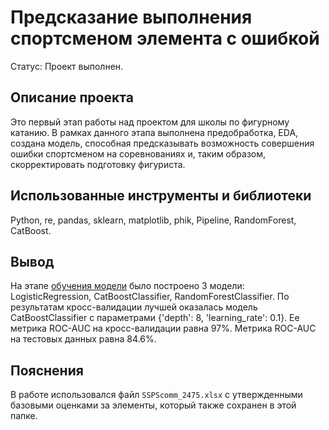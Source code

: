 # Предсказание выполнения спортсменом элемента с ошибкой
Статус: Проект выполнен.

## Описание проекта
Это первый этап работы над проектом для школы по фигурному катанию.
В рамках данного этапа выполнена предобработка, EDA, создана модель, способная предсказывать возможность совершения ошибки спортсменом на соревнованиях и, таким образом, скорректировать подготовку фигуриста.

## Использованные инструменты и библиотеки
Python, re, pandas, sklearn, matplotlib, phik, Pipeline, RandomForest, CatBoost.

## Вывод
На этапе <u>обучения модели</u> было построено 3 модели: LogisticRegression, CatBoostClassifier, RandomForestClassifier.
По результатам кросс-валидации лучшей оказалась модель CatBoostClassifier с параметрами {'depth': 8, 'learning_rate': 0.1}. Ее метрика ROC-AUC на кросс-валидации равна 97%. Метрика ROC-AUC на тестовых данных равна 84.6%.

## Пояснения
В работе использовался файл `SSPScomm_2475.xlsx` с утвержденными базовыми оценками за элементы, который также сохранен в этой папке.
